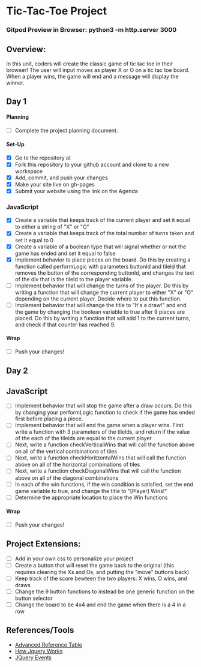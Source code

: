 # Tic-Tac-Toe Project

### Gitpod Preview in Browser: python3 -m http.server 3000

## Overview:
In this unit, coders will create the classic game of tic tac toe in their browser! The user will input moves as player X or O on a tic tac toe board. When a player wins, the game will end and a message will display the winner.

## Day 1

#### Planning
- [ ] Complete the project planning document.
#### Set-Up
- [x] Go to the repository at
- [x] Fork this repository to your github account and clone to a new workspace
- [x] Add, commit, and push your changes
- [x] Make your site live on gh-pages
- [x] Submit your website using the link on the Agenda

### JavaScript
- [x] Create a variable that keeps track of the current player and set it equal to either a string of "X" or "O"
- [x] Create a variable that keeps track of the total number of turns taken and set it equal to 0
- [x] Create a variable of a boolean type that will signal whether or not the game has ended and set it equal to false
- [x] Implement behavior to place pieces on the board. Do this by creating a function called performLogic with parameters buttonId and tileId that removes the button of the corresponding buttonId, and changes the text of the div that is the tileId to the player variable.
- [ ] Implement behavior that will change the turns of the player. Do this by writing a function that will change the current player to either "X" or "O" depending on the current player. Decide where to put this function.
- [ ] Implement behavior that will change the title to "It's a draw!" and end the game by changing the boolean variable to true after 9 pieces are placed. Do this by writing a function that will add 1 to the current turns, and check if that counter has reached 9.

#### Wrap
- [ ] Push your changes!

## Day 2

## JavaScript

- [ ] Implement behavior that will stop the game after a draw occurs. Do this by changing your performLogic function to check if the game has ended first before placing a piece.
- [ ] Implement behavior that will end the game when a player wins. First write a function with 3 parameters of the tileIds, and return if the value of the each of the tileIds are equal to the current player
- [ ] Next, write a function checkVerticalWins that will call the function above on all of the vertical combinations of tiles
- [ ] Next, write a function checkHoritzontalWins that will call the function above on all of the horizontal combinations of tiles
- [ ] Next, write a function checkDiagonalWins that will call the function above on all of the diagonal combinations
- [ ] In each of the win functions, if the win condition is satisfied, set the end game variable to true, and change the title to "[Player] Wins!"
- [ ] Determine the appropriate location to place the Win functions

#### Wrap
- [ ] Push your changes!

## Project Extensions:
- [ ] Add in your own css to personalize your project
- [ ] Create a button that will reset the game back to the original (this requires clearing the Xs and Os, and putting the "move" buttons back)
- [ ] Keep track of the score bewteen the two players: X wins, O wins, and draws
- [ ] Change the 9 button functions to instead be one generic function on the button selector
- [ ] Change the board to be 4x4 and end the game when there is a 4 in a row

## References/Tools
* [Advanced Reference Table](https://docs.google.com/document/d/1SElvLDvtVOoYZJyR5XbCQJWbSTxyChDiQkz7n3c63Go/preview)
* [How Jquery Works](http://learn.jquery.com/about-jquery/how-jquery-works/)
* [JQuery Events](http://api.jquery.com/category/events/)
